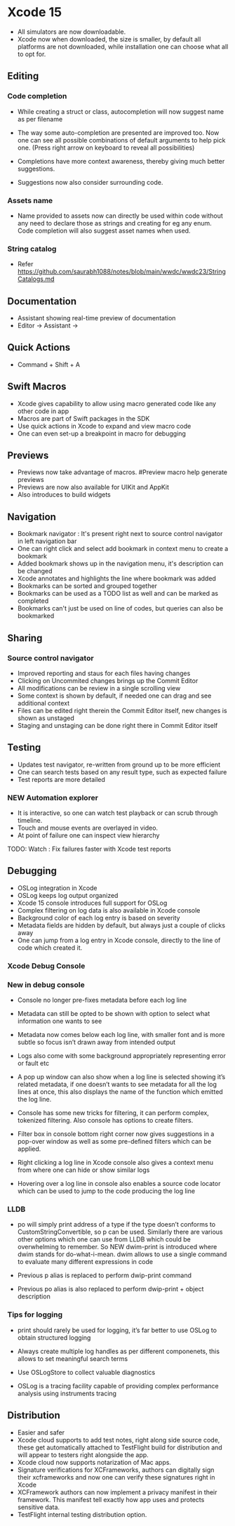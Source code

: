 #  Xcode 15

- All simulators are now downloadable.
- Xcode now when downloaded, the size is smaller, by default all platforms are not
downloaded, while installation one can choose what all to opt for.


## Editing

### Code completion

- While creating a struct or class, autocompletion will now suggest name as per filename

- The way some auto-completion are presented are improved too. Now one can see all
possible combinations of default arguments to help pick one. (Press right arrow on 
keyboard to reveal all possibilities)

- Completions have more context awareness, thereby giving much better suggestions.

- Suggestions now also consider surrounding code.

### Assets name

- Name provided to assets now can directly be used within code without any need to
declare those as strings and creating for eg any enum. Code completion will also
suggest asset names when used.

### String catalog

- Refer https://github.com/saurabh1088/notes/blob/main/wwdc/wwdc23/StringCatalogs.md


## Documentation

- Assistant showing real-time preview of documentation
- Editor -> Assistant ->


## Quick Actions

- Command + Shift + A


## Swift Macros

- Xcode gives capability to allow using macro generated code like any other code in app
- Macros are part of Swift packages in the SDK
- Use quick actions in Xcode to expand and view macro code
- One can even set-up a breakpoint in macro for debugging


## Previews

- Previews now take advantage of macros. #Preview macro help generate previews
- Previews are now also available for UIKit and AppKit
- Also introduces to build widgets


## Navigation

- Bookmark navigator : It's present right next to source control navigator in left navigation bar
- One can right click and select add bookmark in context menu to create a bookmark
- Added bookmark shows up in the navigation menu, it's description can be changed
- Xcode annotates and highlights the line where bookmark was added
- Bookmarks can be sorted and grouped together
- Bookmarks can be used as a TODO list as well and can be marked as completed
- Bookmarks can't just be used on line of codes, but queries can also be bookmarked


## Sharing

### Source control navigator

- Improved reporting and staus for each files having changes
- Clicking on Uncommited changes brings up the Commit Editor
- All modifications can be review in a single scrolling view
- Some context is shown by default, if needed one can drag and see additional context
- Files can be edited right therein the Commit Editor itself, new changes is shown as unstaged
- Staging and unstaging can be done right there in Commit Editor itself


## Testing

- Updates test navigator, re-written from ground up to be more efficient
- One can search tests based on any result type, such as expected failure
- Test reports are more detailed

### NEW Automation explorer

- It is interactive, so one can watch test playback or can scrub through timeline. 
- Touch and mouse events are overlayed in video.
- At point of failure one can inspect view hierarchy

TODO: Watch : Fix failures faster with Xcode test reports


## Debugging


- OSLog integration in Xcode
- OSLog keeps log output organized
- Xcode 15 console introduces full support for OSLog
- Complex filtering on log data is also available in Xcode console
- Background color of each log entry is based on severity
- Metadata fields are hidden by default, but always just a couple of clicks away
- One can jump from a log entry in Xcode console, directly to the line of code which created it.

### Xcode Debug Console

### New in debug console

- Console no longer pre-fixes metadata before each log line

- Metadata can still be opted to be shown with option to select what information 
one wants to see

- Metadata now comes below each log line, with smaller font and is more subtle 
so focus isn’t drawn away from intended output

- Logs also come with some background appropriately representing error or fault etc

- A pop up window can also show when a log line is selected showing it’s related 
metadata, if one doesn’t wants to see metadata for all the log lines at once, this 
also displays the name of the function which emitted the log line.

- Console has some new tricks for filtering, it can perform complex, tokenized 
filtering. Also console has options to create filters.

- Filter box in console bottom right corner now gives suggestions in a pop-over 
window as well as some pre-defined filters which can be applied.

- Right clicking a log line in Xcode console also gives a context menu from where 
one can hide or show similar logs

- Hovering over a log line in console also enables a source code locator which 
can be used to jump to the code producing the log line


### LLDB

- po will simply print address of a type if the type doesn’t conforms to CustomStringConvertible, 
so p can be used. Similarly there are various other options which one can use from 
LLDB which could be overwhelming to remember. So NEW dwim-print is introduced where 
dwim stands for do-what-i-mean. dwim allows to use a single command to evaluate 
many different expressions in code

- Previous p alias is replaced to perform dwip-print command

- Previous po alias is also replaced to perform dwip-print + object description 


### Tips for logging

- print should rarely be used for logging, it’s far better to use OSLog to obtain 
structured logging

- Always create multiple log handles as per different componenets, this allows 
to set meaningful search terms

- Use OSLogStore to collect valuable diagnostics

- OSLog is a tracing facility capable of providing complex performance analysis 
using instruments tracing


## Distribution


- Easier and safer
- Xcode cloud supports to add test notes, right along side source code, these get 
automatically attached to TestFlight build for distribution and will appear to testers
right alongside the app.
- Xcode cloud now supports notarization of Mac apps.
- Signature verifications for XCFrameworks, authors can digitally sign their xcframeworks
and now one can verify these signatures right in Xcode
- XCFramework authors can now implement a privacy manifest in their framework. This manifest
tell exactly how app uses and protects sensitive data.
- TestFlight internal testing distribution option.


